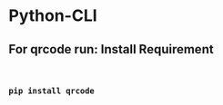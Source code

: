 # Python-CLI

<h2><b>For qrcode run: Install Requirement</b></h2><br>
<code><h3>pip install qrcode</h3></code>
